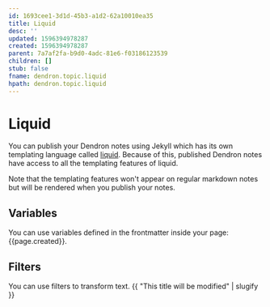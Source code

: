```yaml
---
id: 1693cee1-3d1d-45b3-a1d2-62a10010ea35
title: Liquid
desc: ''
updated: 1596394978287
created: 1596394978287
parent: 7a7af2fa-b9d0-4adc-81e6-f03186123539
children: []
stub: false
fname: dendron.topic.liquid
hpath: dendron.topic.liquid
---
```

# Liquid

You can publish your Dendron notes using Jekyll which has its own templating language called [liquid](https://jekyllrb.com/docs/liquid/). Because of this, published Dendron notes have access to all the templating features of liquid. 

Note that the templating features won't appear on regular markdown notes but will be rendered when you publish your notes.

## Variables

You can use variables defined in the frontmatter inside your page: {{page.created}}.

## Filters

You can use filters to transform text. {{ "This title will be modified" | slugify }}

